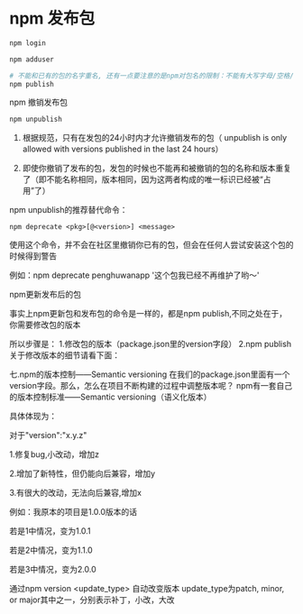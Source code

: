 # npm 发布包

```bash
npm login

npm adduser

# 不能和已有的包的名字重名, 还有一点要注意的是npm对包名的限制：不能有大写字母/空格/下滑线
npm publish
```

npm 撤销发布包

```bash
npm unpublish
```

1. 根据规范，只有在发包的24小时内才允许撤销发布的包（ unpublish is only allowed with versions published in the last 24 hours）

2. 即使你撤销了发布的包，发包的时候也不能再和被撤销的包的名称和版本重复了（即不能名称相同，版本相同，因为这两者构成的唯一标识已经被“占用”了）

npm unpublish的推荐替代命令：

`npm deprecate <pkg>[@<version>] <message>`

使用这个命令，并不会在社区里撤销你已有的包，但会在任何人尝试安装这个包的时候得到警告

例如：npm deprecate penghuwanapp '这个包我已经不再维护了哟～'

npm更新发布后的包

事实上npm更新包和发布包的命令是一样的，都是npm publish,不同之处在于，你需要修改包的版本

所以步骤是：
1.修改包的版本（package.json里的version字段）
2.npm publish
关于修改版本的细节请看下面：

七.npm的版本控制——Semantic versioning
在我们的package.json里面有一个version字段。那么，怎么在项目不断构建的过程中调整版本呢？
npm有一套自己的版本控制标准——Semantic versioning（语义化版本）

具体体现为：

对于"version":"x.y.z"

1.修复bug,小改动，增加z

2.增加了新特性，但仍能向后兼容，增加y

3.有很大的改动，无法向后兼容,增加x

例如：我原本的项目是1.0.0版本的话

若是1中情况，变为1.0.1

若是2中情况，变为1.1.0

若是3中情况，变为2.0.0

通过npm version \<update_type> 自动改变版本
update_type为patch, minor, or major其中之一，分别表示补丁，小改，大改